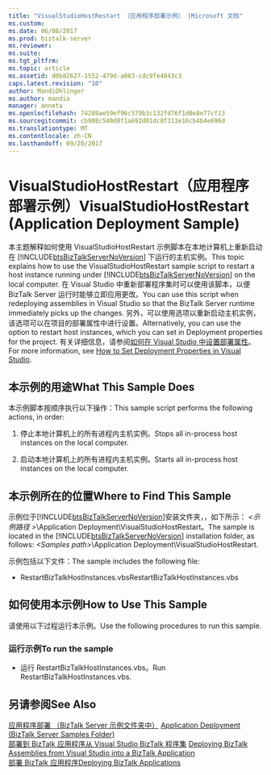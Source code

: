 ```yaml
---
title: "VisualStudioHostRestart （应用程序部署示例） |Microsoft 文档"
ms.custom: 
ms.date: 06/08/2017
ms.prod: biztalk-server
ms.reviewer: 
ms.suite: 
ms.tgt_pltfrm: 
ms.topic: article
ms.assetid: d0b82627-1552-479d-a083-cdc9fe4843c3
caps.latest.revision: "10"
author: MandiOhlinger
ms.author: mandia
manager: anneta
ms.openlocfilehash: 74289ae59ef96c579b3c132fd76f1d0e8e77cf13
ms.sourcegitcommit: cb908c540d8f1a692d01dc8f313e16cb4b4e696d
ms.translationtype: MT
ms.contentlocale: zh-CN
ms.lasthandoff: 09/20/2017
---
```

# <a name="visualstudiohostrestart-application-deployment-sample"></a><span data-ttu-id="6f2c4-102">VisualStudioHostRestart（应用程序部署示例）</span><span class="sxs-lookup"><span data-stu-id="6f2c4-102">VisualStudioHostRestart (Application Deployment Sample)</span></span>
<span data-ttu-id="6f2c4-103">本主题解释如何使用 VisualStudioHostRestart 示例脚本在本地计算机上重新启动在 [!INCLUDE[btsBizTalkServerNoVersion](../includes/btsbiztalkservernoversion-md.md)] 下运行的主机实例。</span><span class="sxs-lookup"><span data-stu-id="6f2c4-103">This topic explains how to use the VisualStudioHostRestart sample script to restart a host instance running under [!INCLUDE[btsBizTalkServerNoVersion](../includes/btsbiztalkservernoversion-md.md)] on the local computer.</span></span> <span data-ttu-id="6f2c4-104">在 Visual Studio 中重新部署程序集时可以使用该脚本，以便 BizTalk Server 运行时能够立即应用更改。</span><span class="sxs-lookup"><span data-stu-id="6f2c4-104">You can use this script when redeploying assemblies in Visual Studio so that the BizTalk Server runtime immediately picks up the changes.</span></span> <span data-ttu-id="6f2c4-105">另外，可以使用选项以重新启动主机实例，该选项可以在项目的部署属性中进行设置。</span><span class="sxs-lookup"><span data-stu-id="6f2c4-105">Alternatively, you can use the option to restart host instances, which you can set in Deployment properties for the project.</span></span> <span data-ttu-id="6f2c4-106">有关详细信息，请参阅[如何在 Visual Studio 中设置部署属性](../core/how-to-set-deployment-properties-in-visual-studio.md)。</span><span class="sxs-lookup"><span data-stu-id="6f2c4-106">For more information, see [How to Set Deployment Properties in Visual Studio](../core/how-to-set-deployment-properties-in-visual-studio.md).</span></span>  
  
## <a name="what-this-sample-does"></a><span data-ttu-id="6f2c4-107">本示例的用途</span><span class="sxs-lookup"><span data-stu-id="6f2c4-107">What This Sample Does</span></span>  
 <span data-ttu-id="6f2c4-108">本示例脚本按顺序执行以下操作：</span><span class="sxs-lookup"><span data-stu-id="6f2c4-108">This sample script performs the following actions, in order:</span></span>  
  
1.  <span data-ttu-id="6f2c4-109">停止本地计算机上的所有进程内主机实例。</span><span class="sxs-lookup"><span data-stu-id="6f2c4-109">Stops all in-process host instances on the local computer.</span></span>  
  
2.  <span data-ttu-id="6f2c4-110">启动本地计算机上的所有进程内主机实例。</span><span class="sxs-lookup"><span data-stu-id="6f2c4-110">Starts all in-process host instances on the local computer.</span></span>  
  
## <a name="where-to-find-this-sample"></a><span data-ttu-id="6f2c4-111">本示例所在的位置</span><span class="sxs-lookup"><span data-stu-id="6f2c4-111">Where to Find This Sample</span></span>  
 <span data-ttu-id="6f2c4-112">示例位于[!INCLUDE[btsBizTalkServerNoVersion](../includes/btsbiztalkservernoversion-md.md)]安装文件夹，，如下所示： *\<示例路径 >*\Application Deployment\VisualStudioHostRestart。</span><span class="sxs-lookup"><span data-stu-id="6f2c4-112">The sample is located in the [!INCLUDE[btsBizTalkServerNoVersion](../includes/btsbiztalkservernoversion-md.md)] installation folder, as follows: *\<Samples path>*\Application Deployment\VisualStudioHostRestart.</span></span>  
  
 <span data-ttu-id="6f2c4-113">示例包括以下文件：</span><span class="sxs-lookup"><span data-stu-id="6f2c4-113">The sample includes the following file:</span></span>  
  
-   <span data-ttu-id="6f2c4-114">RestartBizTalkHostInstances.vbs</span><span class="sxs-lookup"><span data-stu-id="6f2c4-114">RestartBizTalkHostInstances.vbs</span></span>  
  
## <a name="how-to-use-this-sample"></a><span data-ttu-id="6f2c4-115">如何使用本示例</span><span class="sxs-lookup"><span data-stu-id="6f2c4-115">How to Use This Sample</span></span>  
 <span data-ttu-id="6f2c4-116">请使用以下过程运行本示例。</span><span class="sxs-lookup"><span data-stu-id="6f2c4-116">Use the following procedures to run this sample.</span></span>  
  
### <a name="to-run-the-sample"></a><span data-ttu-id="6f2c4-117">运行示例</span><span class="sxs-lookup"><span data-stu-id="6f2c4-117">To run the sample</span></span>  
  
-   <span data-ttu-id="6f2c4-118">运行 RestartBizTalkHostInstances.vbs。</span><span class="sxs-lookup"><span data-stu-id="6f2c4-118">Run RestartBizTalkHostInstances.vbs.</span></span>  
  
## <a name="see-also"></a><span data-ttu-id="6f2c4-119">另请参阅</span><span class="sxs-lookup"><span data-stu-id="6f2c4-119">See Also</span></span>  
 <span data-ttu-id="6f2c4-120">[应用程序部署 （BizTalk Server 示例文件夹中）](../core/application-deployment-biztalk-server-samples-folder.md) </span><span class="sxs-lookup"><span data-stu-id="6f2c4-120">[Application Deployment (BizTalk Server Samples Folder)](../core/application-deployment-biztalk-server-samples-folder.md) </span></span>  
 <span data-ttu-id="6f2c4-121">[部署到 BizTalk 应用程序从 Visual Studio BizTalk 程序集](../core/deploying-biztalk-assemblies-from-visual-studio-into-a-biztalk-application.md) </span><span class="sxs-lookup"><span data-stu-id="6f2c4-121">[Deploying BizTalk Assemblies from Visual Studio into a BizTalk Application](../core/deploying-biztalk-assemblies-from-visual-studio-into-a-biztalk-application.md) </span></span>  
 [<span data-ttu-id="6f2c4-122">部署 BizTalk 应用程序</span><span class="sxs-lookup"><span data-stu-id="6f2c4-122">Deploying BizTalk Applications</span></span>](../core/deploying-biztalk-applications.md)